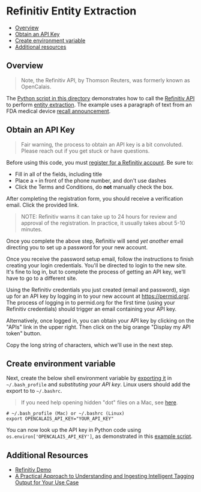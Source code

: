 # Refinitiv Entity Extraction

- [Overview](#overview)
- [Obtain an API Key](#obtain-an-api-key)
- [Create environment variable](#create-environment-variable)
- [Additional resources](#additional-resources)

## Overview

> Note, the Refinitiv API, by Thomson Reuters, was formerly known as OpenCalais.

The [Python script in this directory](extraction_example.py) demonstrates how to call the [Refinitiv API][] to perform [entity extraction][]. The example uses a paragraph of text from an FDA medical device [recall announcement][].


## Obtain an API Key

> Fair warning, the process to obtain an API key is a bit convoluted. Please reach out if you get stuck or have questions.

Before using this code, you must [register for a Refinitiv account][]. Be sure to:

* Fill in all of the fields, including title
* Place a `+` in front of the phone number, and don't use dashes
* Click the Terms and Conditions, do **not** manually check the box.

After completing the registration form, you should receive a verification email. Click the provided link.

> NOTE: Refinitiv warns it can take up to 24 hours for review and approval of the registration. In practice, it usually takes about 5-10 minutes.

Once you complete the above step, Refinitiv will send *yet another* email directing you to set up a password for your new account.

Once you receive the password setup email, follow the instructions to finish creating your login credentials. You'll be directed to login to the new site. It's fine to log in, but to complete the process of getting an API key, we'll have to go to a different site.

Using the Refinitiv credentials you just created (email and password), sign up for an API key by logging in to your new account at <https://permid.org/>. The process of logging in to permid.org for the first time (using your Refinitiv credentials) should trigger an email containing your API key.

Alternatively, once logged in, you can obtain your API key by clicking on the "APIs" link in the upper right. Then click on the big orange "Display my API token" button.

Copy the long string of characters, which we'll use in the next step.

## Create environment variable

Next, create the below shell environment variable by [exporting it][] in `~/.bash_profile` and *substituting your API key*. Linux users should add the export to to `~/.bashrc`.

> If you need help opening hidden "dot" files on a Mac, see [here](/docs/tech_faq.md#how-do-i-edit-hidden-files-on-a-mac).

```
# ~/.bash_profile (Mac) or ~/.bashrc (Linux)
export OPENCALAIS_API_KEY="YOUR_API_KEY"
```

You can now look up the API key in Python code using `os.environ['OPENCALAIS_API_KEY']`, as demonstrated in this [example script](extraction_example.py).

## Additional Resources

* [Refinitiv Demo][]
* [A Practical Approach to Understanding and Ingesting Intelligent Tagging Output for Your Use Case][]


[Refinitiv API]: https://developers.refinitiv.com/en/api-catalog/open-perm-id/intelligent-tagging-restful-api
[entity extraction]: https://en.wikipedia.org/wiki/Named-entity_recognition
[exporting it]: /docs/python/using_env_vars_for_secrets.md
[Refinitiv Demo]: https://permid.org/onecalaisViewer
[recall announcement]: https://www.fda.gov/MedicalDevices/Safety/ListofRecalls/ucm630614.htm
[register for a Refinitiv account]: https://developers.refinitiv.com/en/register
[A Practical Approach to Understanding and Ingesting Intelligent Tagging Output for Your Use Case]:  https://developers.refinitiv.com/en/article-catalog/article/a-practical-approach-to-understanding-and-ingesting-intelligent-tagging-output
